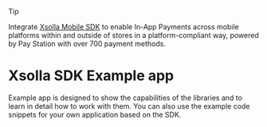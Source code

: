 > [!TIP]
> Integrate [Xsolla Mobile SDK](https://developers.xsolla.com/sdk/mobile/) to enable In-App Payments across mobile platforms within and outside of stores in a platform-compliant way, powered by Pay Station with over 700 payment methods.

# Xsolla SDK Example app
Example app is designed to show the capabilities of the libraries and to learn in detail how to work with them. You can also use the example code snippets for your own application based on the SDK.
